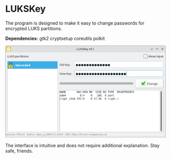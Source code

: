# LUKSKey
The program is designed to make it easy to change passwords for encrypted LUKS partitions.  
  
**Dependencies:** gtk2 cryptsetup coreutils polkit
  
![](https://github.com/AKotov-dev/LUKSKey/blob/main/Screenshot1.png)  
  
The interface is intuitive and does not require additional explanation. Stay safe, friends.
